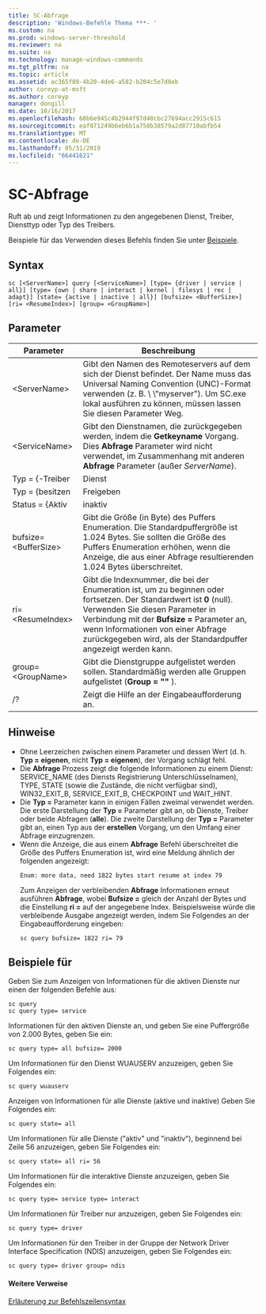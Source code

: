 ```yaml
---
title: SC-Abfrage
description: 'Windows-Befehle Thema ***- '
ms.custom: na
ms.prod: windows-server-threshold
ms.reviewer: na
ms.suite: na
ms.technology: manage-windows-commands
ms.tgt_pltfrm: na
ms.topic: article
ms.assetid: ac365f89-4b20-4de6-a582-b204c5e7d0eb
author: coreyp-at-msft
ms.author: coreyp
manager: dongill
ms.date: 10/16/2017
ms.openlocfilehash: 60b6e945c4b2944f97d40cbc27694acc2915c615
ms.sourcegitcommit: eaf071249b6eb6b1a758b38579a2d87710abfb54
ms.translationtype: MT
ms.contentlocale: de-DE
ms.lasthandoff: 05/31/2019
ms.locfileid: "66441621"
---
```

# <a name="sc-query"></a>SC-Abfrage



Ruft ab und zeigt Informationen zu den angegebenen Dienst, Treiber, Diensttyp oder Typ des Treibers.

Beispiele für das Verwenden dieses Befehls finden Sie unter [Beispiele](#BKMK_examples).

## <a name="syntax"></a>Syntax

```
sc [<ServerName>] query [<ServiceName>] [type= {driver | service | all}] [type= {own | share | interact | kernel | filesys | rec | adapt}] [state= {active | inactive | all}] [bufsize= <BufferSize>] [ri= <ResumeIndex>] [group= <GroupName>]
```

## <a name="parameters"></a>Parameter

|       Parameter        |                                                                                                                          Beschreibung                                                                                                                          |
|------------------------|---------------------------------------------------------------------------------------------------------------------------------------------------------------------------------------------------------------------------------------------------------------|
|     \<ServerName>      |                       Gibt den Namen des Remoteservers auf dem sich der Dienst befindet. Der Name muss das Universal Naming Convention (UNC)-Format verwenden (z. B. \\ \\"myserver"). Um SC.exe lokal ausführen zu können, müssen lassen Sie diesen Parameter Weg.                        |
|     \<ServiceName>     |                                      Gibt den Dienstnamen, die zurückgegeben werden, indem die **Getkeyname** Vorgang. Dies **Abfrage** Parameter wird nicht verwendet, im Zusammenhang mit anderen **Abfrage** Parameter (außer *ServerName*).                                      |
|     Typ = {-Treiber      |                                                                                                                            Dienst                                                                                                                            |
|       Typ = {besitzen       |                                                                                                                             Freigeben                                                                                                                             |
|     Status = {Aktiv     |                                                                                                                           inaktiv                                                                                                                            |
| bufsize= \<BufferSize> |                     Gibt die Größe (in Byte) des Puffers Enumeration. Die Standardpuffergröße ist 1.024 Bytes. Sie sollten die Größe des Puffers Enumeration erhöhen, wenn die Anzeige, die aus einer Abfrage resultierenden 1.024 Bytes überschreitet.                      |
|   ri= \<ResumeIndex>   | Gibt die Indexnummer, die bei der Enumeration ist, um zu beginnen oder fortsetzen. Der Standardwert ist **0** (null). Verwenden Sie diesen Parameter in Verbindung mit der **Bufsize =** Parameter an, wenn Informationen von einer Abfrage zurückgegeben wird, als der Standardpuffer angezeigt werden kann. |
|  group= \<GroupName>   |                                                                             Gibt die Dienstgruppe aufgelistet werden sollen. Standardmäßig werden alle Gruppen aufgelistet (**Group = ""** ).                                                                              |
|           /?           |                                                                                                             Zeigt die Hilfe an der Eingabeaufforderung an.                                                                                                              |

## <a name="remarks"></a>Hinweise

- Ohne Leerzeichen zwischen einem Parameter und dessen Wert (d. h. **Typ = eigenen**, nicht **Typ = eigenen**), der Vorgang schlägt fehl.
- Die **Abfrage** Prozess zeigt die folgende Informationen zu einem Dienst: SERVICE_NAME (des Diensts Registrierung Unterschlüsselnamen), TYPE, STATE (sowie die Zustände, die nicht verfügbar sind), WIN32_EXIT_B, SERVICE_EXIT_B, CHECKPOINT und WAIT_HINT.
- Die **Typ =** Parameter kann in einigen Fällen zweimal verwendet werden. Die erste Darstellung der **Typ =** Parameter gibt an, ob Dienste, Treiber oder beide Abfragen (**alle**). Die zweite Darstellung der **Typ =** Parameter gibt an, einen Typ aus der **erstellen** Vorgang, um den Umfang einer Abfrage einzugrenzen.
- Wenn die Anzeige, die aus einem **Abfrage** Befehl überschreitet die Größe des Puffers Enumeration ist, wird eine Meldung ähnlich der folgenden angezeigt:  
  ```
  Enum: more data, need 1822 bytes start resume at index 79
  ```  
  Zum Anzeigen der verbleibenden **Abfrage** Informationen erneut ausführen **Abfrage**, wobei **Bufsize =** gleich der Anzahl der Bytes und die Einstellung **ri =** auf der angegebene Index. Beispielsweise würde die verbleibende Ausgabe angezeigt werden, indem Sie Folgendes an der Eingabeaufforderung eingeben:  
  ```
  sc query bufsize= 1822 ri= 79
  ```

## <a name="BKMK_examples"></a>Beispiele für

Geben Sie zum Anzeigen von Informationen für die aktiven Dienste nur einen der folgenden Befehle aus:
```
sc query
sc query type= service
```
Informationen für den aktiven Dienste an, und geben Sie eine Puffergröße von 2.000 Bytes, geben Sie ein:
```
sc query type= all bufsize= 2000
```
Um Informationen für den Dienst WUAUSERV anzuzeigen, geben Sie Folgendes ein:
```
sc query wuauserv
```
Anzeigen von Informationen für alle Dienste (aktive und inaktive) Geben Sie Folgendes ein:
```
sc query state= all
```
Um Informationen für alle Dienste ("aktiv" und "inaktiv"), beginnend bei Zeile 56 anzuzeigen, geben Sie Folgendes ein:
```
sc query state= all ri= 56
```
Um Informationen für die interaktive Dienste anzuzeigen, geben Sie Folgendes ein:
```
sc query type= service type= interact
```
Um Informationen für Treiber nur anzuzeigen, geben Sie Folgendes ein:
```
sc query type= driver
```
Um Informationen für den Treiber in der Gruppe der Network Driver Interface Specification (NDIS) anzuzeigen, geben Sie Folgendes ein:
```
sc query type= driver group= ndis
```

#### <a name="additional-references"></a>Weitere Verweise

[Erläuterung zur Befehlszeilensyntax](command-line-syntax-key.md)